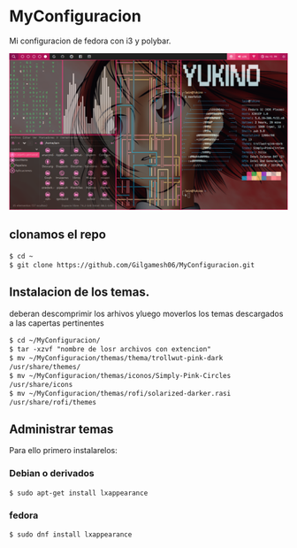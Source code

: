 # MyConfiguracion
Mi configuracion de fedora con i3 y polybar.

<p align="center">
  <img src="imagen.png" alt="Polybar">
</p>

## clonamos el repo

```
$ cd ~
$ git clone https://github.com/Gilgamesh06/MyConfiguracion.git
```

## Instalacion de los temas.

<p>
	deberan descomprimir los arhivos yluego moverlos los temas descargados a las capertas pertinentes
</p>

```
$ cd ~/MyConfiguracion/ 
$ tar -xzvf "nombre de losr archivos con extencion"
$ mv ~/MyConfiguracion/themas/thema/trollwut-pink-dark /usr/share/themes/
$ mv ~/MyConfiguracion/themas/iconos/Simply-Pink-Circles /usr/share/icons
$ mv ~/MyConfiguracion/themas/rofi/solarized-darker.rasi /usr/share/rofi/themes
```

## Administrar temas

<p>
	Para ello primero instalarelos: 
</p>

### Debian o derivados 

```
$ sudo apt-get install lxappearance
```

### fedora 

```
$ sudo dnf install lxappearance
```
